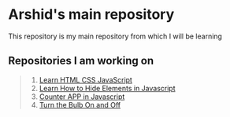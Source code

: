 # Arshid's main repository

This repository is my main repository from which I will  be learning

## Repositories I am working on

> 1. [Learn HTML CSS JavaScript](https://github.com/CodeWith-Arsh/learn-html-css-javascript)
> 2. [Learn How to Hide Elements in Javascript](https://codewith-arsh.github.io/Fs-hide-elements/)
> 3. [Counter APP in Javascript](https://github.com/CodeWith-Arsh/counter-app/tree/main/src)
> 4. [Turn the Bulb On and Off](https://codewith-arsh.github.io/bulb-on-off/src/)